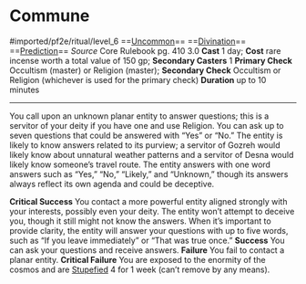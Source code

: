 # Commune
#imported/pf2e/ritual/level_6
==[Uncommon](uncommon.md)== ==[Divination](divination.md)== ==[Prediction](prediction.md)==
*Source* Core Rulebook pg. 410 3.0
**Cast** 1 day; **Cost** rare incense worth a total value of 150 gp; **Secondary Casters** 1
**Primary Check** Occultism (master) or Religion (master); **Secondary Check** Occultism or Religion (whichever is used for the primary check)
**Duration** up to 10 minutes

---
You call upon an unknown planar entity to answer questions; this is a servitor of your deity if you have one and use Religion. You can ask up to seven questions that could be answered with “Yes” or “No.” The entity is likely to know answers related to its purview; a servitor of Gozreh would likely know about unnatural weather patterns and a servitor of Desna would likely know someone’s travel route. The entity answers with one word answers such as “Yes,” “No,” “Likely,” and “Unknown,” though its answers always reflect its own agenda and could be deceptive.

**Critical Success** You contact a more powerful entity aligned strongly with your interests, possibly even your deity. The entity won’t attempt to deceive you, though it still might not know the answers. When it’s important to provide clarity, the entity will answer your questions with up to five words, such as “If you leave immediately” or “That was true once.”
**Success** You can ask your questions and receive answers.
**Failure** You fail to contact a planar entity.
**Critical Failure** You are exposed to the enormity of the cosmos and are [Stupefied](../../../Conditions/Stupefied.md) 4 for 1 week (can’t remove by any means).